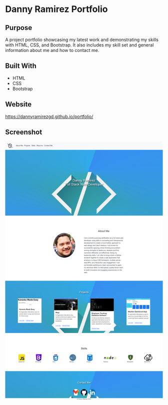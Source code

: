 # Danny Ramirez Portfolio

## Purpose

A project portfolio showcasing my latest work and demonstrating my skills with HTML, CSS, and Bootstrap. It also includes my skill set and general information about me and how to contact me. 

## Built With

- HTML
- CSS
- Bootstrap

## Website

https://dannyramirezgd.github.io/portfolio/

## Screenshot

![screenshot](./assets/images/screencapture.png 'Screenshot of site')
